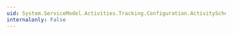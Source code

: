 ```yaml
---
uid: System.ServiceModel.Activities.Tracking.Configuration.ActivityScheduledQueryElement
internalonly: False
---
```

